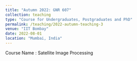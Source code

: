 ```yaml
---
title: "Autumn 2022: GNR 607"
collection: teaching
type: "Course for Undergraduates, Postgraduates and PhD"
permalink: /teaching/2022-autumn-teaching-3
venue: "IIT Bombay"
date: 2022-08-01
location: "Mumbai, India"
---
```


Course Name : Satellite Image Processing
